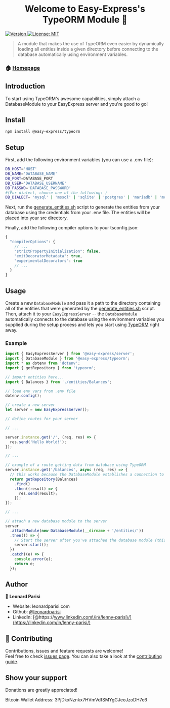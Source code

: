 <h1 align="center">Welcome to Easy-Express's TypeORM Module 👋</h1>
<p>
  <a href="https://www.npmjs.com/package/@easy-express/typeorm" target="_blank">
    <img alt="Version" src="https://img.shields.io/npm/v/@easy-express/typeorm.svg">
  </a>
  <a href="#" target="_blank">
    <img alt="License: MIT" src="https://img.shields.io/badge/License-MIT-yellow.svg" />
  </a>
</p>

> A module that makes the use of TypeORM even easier by dynamically loading all entities inside a given directory before connecting to the database automatically using environment variables.

### 🏠 [Homepage](https://github.com/leonardparisi/easy-express-db#readme)

## Introduction

To start using TypeORM's awesome capabilities, simply attach a DatabaseModule to your EasyExpress server and you're good to go!

## Install

```sh
npm install @easy-express/typeorm
```

## Setup

First, add the following environment variables (you can use a .env file):

```sh
DB_HOST='HOST'
DB_NAME='DATABASE_NAME'
DB_PORT=DATABASE_PORT
DB_USER='DATABASE_USERNAME'
DB_PASSWD='DATABASE_PASSWORD'
#(For dialect, choose one of the following: )
DB_DIALECT= 'mysql' | 'mssql' | 'sqlite' | 'postgres' | 'mariadb' | 'mongodb'
```

Next, run the [generate_entities.sh](generate_entities.sh) script to generate the entities from your database using the credentials from your .env file. The entities will be placed into your src directory.

Finally, add the following compiler options to your tsconfig.json:

```js
{
  "compilerOptions": {
    // ...
    "strictPropertyInitialization": false,
    "emitDecoratorMetadata": true,
    "experimentalDecorators": true
    // ...
  }
}
```

## Usage

Create a new `DatabaseModule` and pass it a path to the directory containing all of the entities that were generated by the [generate_entities.sh](generate_entities.sh) script. Then, attach it to your `EasyExpressServer` -- the `DatabaseModule` automatically connects to the database using the environment variables you supplied during the setup process and lets you start using [TypeORM](https://typeorm.io/#/) right away.

### Example

```ts
import { EasyExpressServer } from '@easy-express/server';
import { DatabaseModule } from '@easy-express/typeorm';
import * as dotenv from 'dotenv';
import { getRepository } from 'typeorm';

// import entities here...
import { Balances } from './entities/Balances';

// load env vars from .env file
dotenv.config();

// create a new server
let server = new EasyExpressServer();

// define routes for your server

// ...

server.instance.get('/', (req, res) => {
  res.send('Hello World!');
});

// ...

// example of a route getting data from database using TypeORM
server.instance.get('/balances', async (req, res) => {
  // this works because the DatabaseModule establishes a connection to the database when you attach it to the server
  return getRepository(Balances)
    .find()
    .then((result) => {
      res.send(result);
    });
});

// ...

// attach a new database module to the server
server
  .attachModule(new DatabaseModule(__dirname + '/entities/'))
  .then(() => {
    // Start the server after you've attached the database module (this way you wait until the connection to the database is established before starting the server)
    server.start();
  })
  .catch((e) => {
    console.error(e);
    return e;
  });
```

## Author

👤 **Leonard Parisi**

- Website: leonardparisi.com
- Github: [@leonardparisi](https://github.com/leonardparisi)
- LinkedIn: [@https:\/\/www.linkedin.com\/in\/lenny-parisi\/](https://linkedin.com/in/lenny-parisi/)

## 🤝 Contributing

Contributions, issues and feature requests are welcome!<br />Feel free to check [issues page](https://github.com/leonardparisi/easy-express-db/issues). You can also take a look at the [contributing guide](ssh://git@github.com:leonardparisi/easy-express-db/blob/master/CONTRIBUTING.md).

## Show your support

Donations are greatly appreciated!

Bitcoin Wallet Address: 3PjDkxNznkx7HVmVdfSMYgGJeeJzoDH7e6

